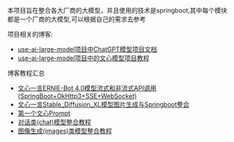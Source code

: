 本项目旨在整合各大厂商的大模型，并且使用的技术是springboot,其中每个模块都是一个厂商的大模型,可以根据自己的需求去参考

项目相关的博客:
- [use-ai-large-model项目中ChatGPT模型项目文档](https://www.yuque.com/autunomy/emwi09/agrr9v1vo3ntpagw)
- [use-ai-large-model项目中的文心模型项目教程](https://www.yuque.com/autunomy/emwi09/xltbkcfuirkye0sn)

博客教程汇总
- [文心一言ERNIE-Bot 4.0模型流式和非流式API调用(SpringBoot+OkHttp3+SSE+WebSocket)](https://www.yuque.com/autunomy/emwi09/au64kxb17vug4gmc)
- [文心一言Stable_Diffusion_XL模型图片生成与Springboot整合](https://www.yuque.com/autunomy/emwi09/vlnzu17dz08185md)
- [第一个文心Prompt](https://www.yuque.com/autunomy/emwi09/iz1i4up82qh3tl9u)
- [对话类(chat)模型整合教程](https://www.yuque.com/autunomy/emwi09/anidsvk3bdognx1s)
- [图像生成(images)类模型整合教程](https://www.yuque.com/autunomy/emwi09/kigp05egm68q6bv6)
